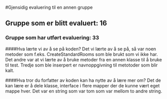 #Gjensidig evaluering til en annen gruppe 
## Gruppe som er blitt evaluert: 16
### Gruppe som har utført evaluering: 33

####Hva lærte vi av å se på koden? 
Det vi lærte av å se på, så var noen metoder som f.eks. CreateStandardRooms som ble brukt som vi ikke har. 
Det andre var at vi lærte av å bruke metoder fra en annen klasse til å bruke til test. 
Tredje som ble inserpert er navnoppgivning til metotoder som blir kalt.

####Hva tror du forfatter av koden kan ha nytte av å lære mer om? 
Det de kan lære er å dele klasse, interface i flere mapper der de kunne vært eget mappe hver. 
Det var en string som var tom som var mellom to andre string.
